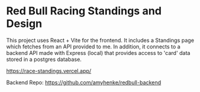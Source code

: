 # Red Bull Racing Standings and Design

This project uses React + Vite for the frontend. It includes a Standings page which fetches from an API provided to me. In addition, it connects to a backend API made with Express (local) that provides access to 'card' data stored in a postgres database.

https://race-standings.vercel.app/

Backend Repo: https://github.com/amyhenke/redbull-backend
